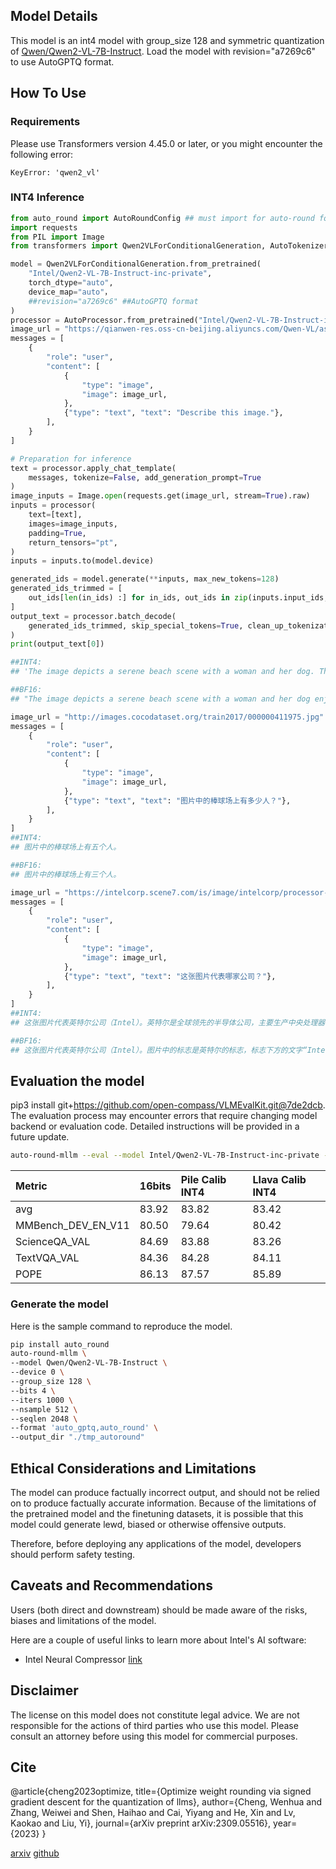 
## Model Details

This model is an int4 model with group_size 128 and symmetric quantization of [Qwen/Qwen2-VL-7B-Instruct](https://huggingface.co/Qwen/Qwen2-VL-7B-Instruct). Load the model with revision="a7269c6" to use AutoGPTQ format.

## How To Use


### Requirements
Please use Transformers version 4.45.0 or later, or you might encounter the following error:
```
KeyError: 'qwen2_vl'
```

### INT4 Inference
```python
from auto_round import AutoRoundConfig ## must import for auto-round format
import requests
from PIL import Image
from transformers import Qwen2VLForConditionalGeneration, AutoTokenizer, AutoProcessor

model = Qwen2VLForConditionalGeneration.from_pretrained(
    "Intel/Qwen2-VL-7B-Instruct-inc-private",
    torch_dtype="auto",
    device_map="auto"，
    ##revision="a7269c6" ##AutoGPTQ format
)
processor = AutoProcessor.from_pretrained("Intel/Qwen2-VL-7B-Instruct-inc-private")
image_url = "https://qianwen-res.oss-cn-beijing.aliyuncs.com/Qwen-VL/assets/demo.jpeg"
messages = [
    {
        "role": "user",
        "content": [
            {
                "type": "image",
                "image": image_url,
            },
            {"type": "text", "text": "Describe this image."},
        ],
    }
]

# Preparation for inference
text = processor.apply_chat_template(
    messages, tokenize=False, add_generation_prompt=True
)
image_inputs = Image.open(requests.get(image_url, stream=True).raw)
inputs = processor(
    text=[text],
    images=image_inputs,
    padding=True,
    return_tensors="pt",
)
inputs = inputs.to(model.device)

generated_ids = model.generate(**inputs, max_new_tokens=128)
generated_ids_trimmed = [
    out_ids[len(in_ids) :] for in_ids, out_ids in zip(inputs.input_ids, generated_ids)
]
output_text = processor.batch_decode(
    generated_ids_trimmed, skip_special_tokens=True, clean_up_tokenization_spaces=False
)
print(output_text[0])

##INT4:
## 'The image depicts a serene beach scene with a woman and her dog. The woman is sitting on the sand, facing the ocean, and appears to be engaging in a playful interaction with her dog. The dog, which is wearing a harness, is sitting beside her and has its front paw raised, seemingly giving a high-five to the woman. The woman is smiling and seems to be enjoying the moment. The beach is relatively empty, with gentle waves in the background, and the lighting suggests it is either early morning or late afternoon, creating a warm and peaceful atmosphere.'

##BF16:
## "The image depicts a serene beach scene with a woman and her dog enjoying a moment together. The woman is sitting on the sandy beach, facing the ocean, and appears to be engaging in a playful activity with her dog. She is wearing a plaid shirt and dark pants, and her hair is long and dark. The dog, which is a large breed, possibly a Labrador Retriever, is sitting in front of her, wearing a harness. The dog is extending its front paw towards the woman's hand, as if it is giving her a high-five. The woman is smiling and seems to be enjoying the interaction.\n\nThe beach is"

image_url = "http://images.cocodataset.org/train2017/000000411975.jpg"
messages = [
    {
        "role": "user",
        "content": [
            {
                "type": "image",
                "image": image_url,
            },
            {"type": "text", "text": "图片中的棒球场上有多少人？"},
        ],
    }
]
##INT4:
## 图片中的棒球场上有五个人。

##BF16:
## 图片中的棒球场上有三个人。

image_url = "https://intelcorp.scene7.com/is/image/intelcorp/processor-overview-framed-badge:1920-1080?wid=480&hei=270"
messages = [
    {
        "role": "user",
        "content": [
            {
                "type": "image",
                "image": image_url,
            },
            {"type": "text", "text": "这张图片代表哪家公司？"},
        ],
    }
]
##INT4:
## 这张图片代表英特尔公司（Intel）。英特尔是全球领先的半导体公司，主要生产中央处理器（CPU）和其他计算机硬件。

##BF16:
## 这张图片代表英特尔公司（Intel）。图片中的标志是英特尔的标志，标志下方的文字“Intel Inside”表明这是英特尔的宣传标志，用于表明该产品使用了英特尔的处理器或其他技术。

```

## Evaluation the model
pip3 install git+https://github.com/open-compass/VLMEvalKit.git@7de2dcb. The evaluation process may encounter errors that require changing model backend or evaluation code. Detailed instructions will be provided in a future update.
```bash
auto-round-mllm --eval --model Intel/Qwen2-VL-7B-Instruct-inc-private --tasks MMBench_DEV_EN_V11,ScienceQA_VAL,TextVQA_VAL,POPE --output_dir "./eval_result"
```
|Metric             |16bits|Pile Calib INT4  | Llava Calib INT4  |
|:-------------------|:------|:------|:------|
|avg                |83.92 |83.82 |83.42 |
|MMBench_DEV_EN_V11 |80.50 |79.64 |80.42 |
|ScienceQA_VAL      |84.69 |83.88 |83.26 |
|TextVQA_VAL        |84.36 |84.28 |84.11 |
|POPE               |86.13 |87.57 |85.89 |

### Generate the model
Here is the sample command to reproduce the model.
```bash
pip install auto_round
auto-round-mllm \
--model Qwen/Qwen2-VL-7B-Instruct \
--device 0 \
--group_size 128 \
--bits 4 \
--iters 1000 \
--nsample 512 \
--seqlen 2048 \
--format 'auto_gptq,auto_round' \
--output_dir "./tmp_autoround"
```

## Ethical Considerations and Limitations

The model can produce factually incorrect output, and should not be relied on to produce factually accurate information. Because of the limitations of the pretrained model and the finetuning datasets, it is possible that this model could generate lewd, biased or otherwise offensive outputs.

Therefore, before deploying any applications of the model, developers should perform safety testing.

## Caveats and Recommendations

Users (both direct and downstream) should be made aware of the risks, biases and limitations of the model.

Here are a couple of useful links to learn more about Intel's AI software:

- Intel Neural Compressor [link](https://github.com/intel/neural-compressor)

## Disclaimer

The license on this model does not constitute legal advice. We are not responsible for the actions of third parties who use this model. Please consult an attorney before using this model for commercial purposes.

## Cite

@article{cheng2023optimize, title={Optimize weight rounding via signed gradient descent for the quantization of llms}, author={Cheng, Wenhua and Zhang, Weiwei and Shen, Haihao and Cai, Yiyang and He, Xin and Lv, Kaokao and Liu, Yi}, journal={arXiv preprint arXiv:2309.05516}, year={2023} }

[arxiv](https://arxiv.org/abs/2309.05516) [github](https://github.com/intel/auto-round)
